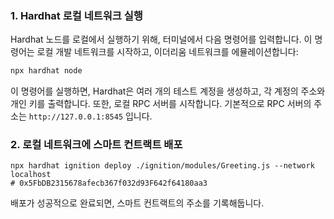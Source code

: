 ### 1. Hardhat 로컬 네트워크 실행

Hardhat 노드를 로컬에서 실행하기 위해, 터미널에서 다음 명령어를 입력합니다. 이 명령어는 로컬 개발 네트워크를 시작하고, 이더리움 네트워크를 에뮬레이션합니다:

```bash
npx hardhat node
```

이 명령어를 실행하면, Hardhat은 여러 개의 테스트 계정을 생성하고, 각 계정의 주소와 개인 키를 출력합니다. 또한, 로컬 RPC 서버를 시작합니다. 기본적으로 RPC 서버의 주소는 `http://127.0.0.1:8545` 입니다.

### 2. 로컬 네트워크에 스마트 컨트랙트 배포

```shell
npx hardhat ignition deploy ./ignition/modules/Greeting.js --network localhost
# 0x5FbDB2315678afecb367f032d93F642f64180aa3
```

배포가 성공적으로 완료되면, 스마트 컨트랙트의 주소를 기록해둡니다.
